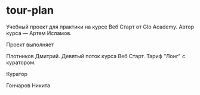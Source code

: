 # tour-plan

Учебный проект для практики на курсе Веб Старт от Glo Academy. Автор курса — Артем Исламов.

Проект выполняет

Плотников Дмитрий. Девятый поток курса Веб Старт. Тариф "Лонг" с куратором.

Куратор

Гончаров Никита
